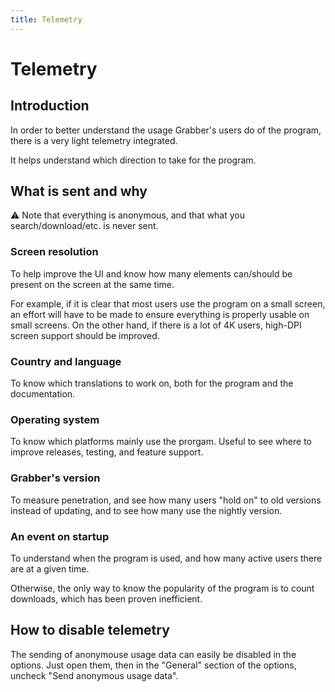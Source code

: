 ```yaml
---
title: Telemetry
---
```



# Telemetry

## Introduction
In order to better understand the usage Grabber's users do of the program, there is a very light telemetry integrated.

It helps understand which direction to take for the program.

## What is sent and why
:warning: Note that everything is anonymous, and that what you search/download/etc. is never sent.

### Screen resolution
To help improve the UI and know how many elements can/should be present on the screen at the same time.

For example, if it is clear that most users use the program on a small screen, an effort will have to be made to ensure everything is properly usable on small screens. On the other hand, if there is a lot of 4K users, high-DPI screen support should be improved.

### Country and language
To know which translations to work on, both for the program and the documentation.

### Operating system
To know which platforms mainly use the prorgam. Useful to see where to improve releases, testing, and feature support.

### Grabber's version
To measure penetration, and see how many users "hold on" to old versions instead of updating, and to see how many use the nightly version.

### An event on startup
To understand when the program is used, and how many active users there are at a given time.

Otherwise, the only way to know the popularity of the program is to count downloads, which has been proven inefficient.


## How to disable telemetry
The sending of anonymouse usage data can easily be disabled in the options. Just open them, then in the "General" section of the options, uncheck "Send anonymous usage data".